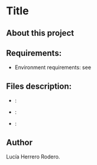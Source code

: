 # Title

## About this project



## Requirements:

* Environment requirements: see []()

## Files description:

* [](): 

* [](): 

* [](): 

## Author

Lucía Herrero Rodero.
